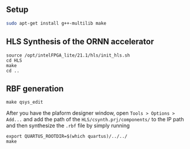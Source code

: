 ## Setup

```bash
sudo apt-get install g++-multilib make
```

## HLS Synthesis of the ORNN accelerator

```
source /opt/intelFPGA_lite/21.1/hls/init_hls.sh
cd HLS
make
cd ..
```

## RBF generation

```
make qsys_edit
```
After you have the plaform designer window, open `Tools > Options > Add...` and add the path of the `HLS/csynth.prj/components/` to the IP path and then synthesize the `.rbf` file by simply running

```
export QUARTUS_ROOTDIR=$(which quartus)/../../
make
```